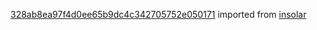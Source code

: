 [328ab8ea97f4d0ee65b9dc4c342705752e050171](https://github.com/insolar/insolar/commit/328ab8ea97f4d0ee65b9dc4c342705752e050171) imported from [insolar](https://github.com/insolar/insolar)
